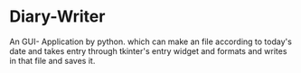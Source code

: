 # Diary-Writer
An GUI- Application by python. which can make an file according to today's date and takes entry through tkinter's entry widget and formats and writes in that file and saves it.
